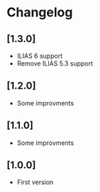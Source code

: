 # Changelog

## [1.3.0]
- ILIAS 6 support
- Remove ILIAS 5.3 support

## [1.2.0]
- Some improvments

## [1.1.0]
- Some improvments

## [1.0.0]
- First version
